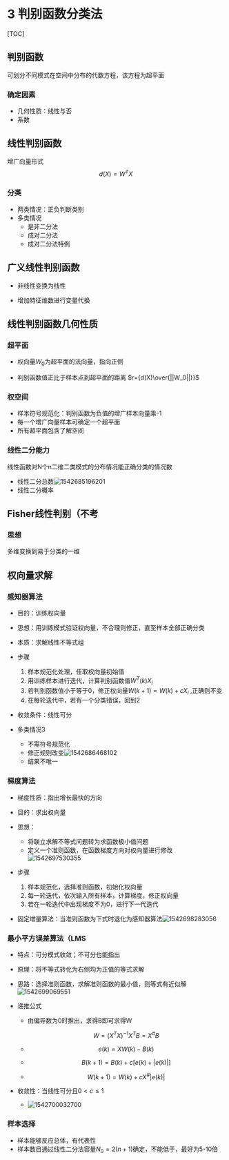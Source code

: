 # 3 判别函数分类法

[TOC]

## 判别函数

可划分不同模式在空间中分布的代数方程，该方程为超平面

### 确定因素

- 几何性质：线性与否
- 系数

## 线性判别函数

增广向量形式 $$d(X)=W^TX$$

### 分类

- 两类情况：正负判断类别
- 多类情况
  - 是非二分法
  - 成对二分法
  - 成对二分法特例

## 广义线性判别函数

- 非线性变换为线性

- 增加特征维数进行变量代换

## 线性判别函数几何性质

### 超平面

- 权向量$W_0$为超平面的法向量，指向正侧

- 判别函数值正比于样本点到超平面的距离 $r={d(X)\over{||W_0||}}$

### 权空间

- 样本符号规范化：判别函数为负值的增广样本向量乘-1
- 每一个增广向量样本可确定一个超平面
- 所有超平面包含了解空间

### 线性二分能力

线性函数对N个n二维二类模式的分布情况能正确分类的情况数

- 线性二分总数![1542685196201](C:\Users\40728\AppData\Roaming\Typora\typora-user-images\1542685196201.png)
- 线性二分概率

## Fisher线性判别（不考

### 思想

多维变换到易于分类的一维

## 权向量求解

### 感知器算法

- 目的：训练权向量

- 思想：用训练模式验证权向量，不合理则修正，直至样本全部正确分类
- 本质：求解线性不等式组

- 步骤
  1. 样本规范化处理，任取权向量初始值
  2. 用训练样本进行迭代，计算判别函数值$W^T(k)X_i$
  3. 若判别函数值小于等于0，修正权向量$W(k+1) = W(k)+cX_i$ ,正确则不变
  4. 在每轮迭代中，若有一个分类错误，回到2

- 收敛条件：线性可分
- 多类情况3
  - 不需符号规范化
  - 修正规则改变![1542686468102](C:\Users\40728\AppData\Roaming\Typora\typora-user-images\1542686468102.png)
  - 结果不唯一

### 梯度算法

- 梯度性质：指出增长最快的方向

- 目的：求出权向量
- 思想：
  - 将联立求解不等式问题转为求函数极小值问题
  - 定义一个准则函数，在函数梯度方向对权向量进行修改![1542697530355](C:\Users\40728\AppData\Roaming\Typora\typora-user-images\1542697530355.png)
- 步骤
  1. 样本规范化，选择准则函数，初始化权向量
  2. 每一轮迭代，依次输入所有样本，计算梯度，修正权向量
  3. 若在一轮迭代中出现梯度不为0，进行下一代迭代
- 固定增量算法：当准则函数为下式时退化为感知器算法![1542698283056](C:\Users\40728\AppData\Roaming\Typora\typora-user-images\1542698283056.png)

### 最小平方误差算法（LMS

- 特点：可分模式收敛；不可分也能指出

- 原理：将不等式转化为右侧均为正值的等式求解

- 思路：选择准则函数，求解准则函数的最小值，则等式有近似解![1542699069551](C:\Users\40728\AppData\Roaming\Typora\typora-user-images\1542699069551.png)

- 递推公式

  - 由偏导数为0时推出，求得B即可求得W

    $$W=(X^TX)^{-1}X^TB=X^\#B$$

  - $$e(k)=XW(k)-B(k)$$

  - $$B(k+1)=B(k)+c[e(k)+|e(k)|]$$

  - $$W(k+1)=W(k)+cX^\#|e(k)|$$

- 收敛性：当线性可分且$0<c\leq1$
  - ![1542700032700](C:\Users\40728\AppData\Roaming\Typora\typora-user-images\1542700032700.png)

### 样本选择

- 样本能够反应总体，有代表性
- 样本数目通过线性二分法容量$N_0=2(n+1)$确定，不能低于，最好为5-10倍